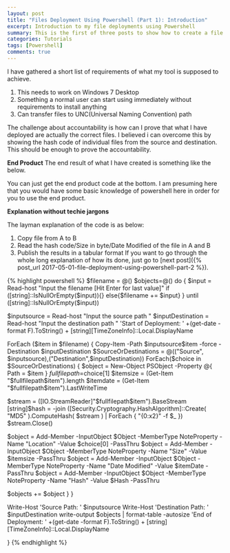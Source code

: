 ```yaml
---
layout: post
title: "Files Deployment Using Powershell (Part 1): Introduction"
excerpt: Introduction to my file deployments using Powershell
summary: This is the first of three posts to show how to create a file deployment utility with validation using powershell 
categories: Tutorials
tags: [Powershell]
comments: true
---
```


I have gathered a short list of requirements of what my tool is supposed to achieve.

 1. This needs to work on Windows 7 Desktop
 2. Something a normal user can start using immediately without requirements to install anything
 3. Can transfer files to UNC(Universal Naming Convention) path
 
The challenge about accountability is how can I prove that what I have deployed are actually the correct files. I believed i can overcome this by showing the hash code of individual files from the source and destination. This should be enough to prove the accountability.

**End Product**
The end result of what I have created is something like the below.
<img src="{{ site.urlimg }}Endresult.jpg" alt="">


You can just get the end product code at the bottom. I am presuming here that you would have some basic knowledge of powershell here in order for you to use the end product.

**Explanation without techie jargons**

The layman explanation of the code is as below:

 1. Copy file from A to B
 2. Read the hash code/Size in byte/Date Modified of the file in A and B
 3. Publish the results in a tabular format
<a name = "allcode"></a>
If you want to go through the whole long explanation of how its done, just go to [next post]({% post_url 2017-05-01-file-deployment-using-powershell-part-2 %}).

{% highlight powershell %}
$filename = @()
$objects=@()
do {
 $input = Read-host "Input the filename [Hit Enter for last value]"
 if ([string]::IsNullOrEmpty($input)){}
 else{$filename += $input}
} until ([string]::IsNullOrEmpty($input))

$inputsource = Read-host "Input the source path "
$inputDestination = Read-host "Input the destination path "
'Start of Deployment: ' +(get-date -format F).ToString() + [string][TimeZoneInfo]::Local.DisplayName

ForEach ($item in $filename) {
 Copy-Item -Path $inputsource\$item -force -Destination $inputDestination
 $SourceOrDestinations = @(("Source", $inputsource),("Destination",$inputDestination))
 ForEach($choice in $SourceOrDestinations)
 {
 $object = New-Object PSObject -Property @{ 
 Path = $item
 }
 $fullfilepath=$choice[1]
 $itemsize = (Get-Item "$fullfilepath\$item").length
 $itemdate = (Get-Item "$fullfilepath\$item").LastWriteTime

 $stream = ([IO.StreamReader]"$fullfilepath\$item").BaseStream
 [string]$hash = -join ([Security.Cryptography.HashAlgorithm]::Create( "MD5" ).ComputeHash( $stream ) | ForEach { "{0:x2}" -f $_ })
 $stream.Close()

 $object = Add-Member -InputObject $Object -MemberType NoteProperty -Name "Location" -Value $choice[0] -PassThru
 $object = Add-Member -InputObject $Object -MemberType NoteProperty -Name "Size" -Value $itemsize -PassThru
 $object = Add-Member -InputObject $Object -MemberType NoteProperty -Name "Date Modified" -Value $itemDate -PassThru
 $object = Add-Member -InputObject $Object -MemberType NoteProperty -Name "Hash" -Value $Hash -PassThru

 $objects += $object
 }
}

Write-Host 'Source Path: ' $inputsource
Write-Host 'Destination Path: ' $inputDestination
write-output $objects | format-table -autosize
'End of Deployment: ' +(get-date -format F).ToString() + [string][TimeZoneInfo]::Local.DisplayName

}
{% endhighlight %}

